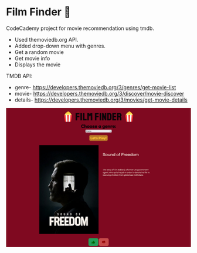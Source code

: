 # Film Finder 🍟

CodeCademy project for movie recommendation using tmdb.

- Used themoviedb.org API. 
- Added drop-down menu with genres.
- Get a random movie
- Get movie info
- Displays the movie


TMDB API:
- genre- https://developers.themoviedb.org/3/genres/get-movie-list
- movie- https://developers.themoviedb.org/3/discover/movie-discover
- details- https://developers.themoviedb.org/3/movies/get-movie-details

![image](Film-Finder.png)


